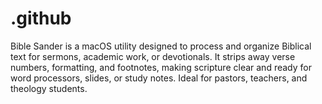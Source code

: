 # .github
Bible Sander is a macOS utility designed to process and organize Biblical text for sermons, academic work, or devotionals. It strips away verse numbers, formatting, and footnotes, making scripture clear and ready for word processors, slides, or study notes. Ideal for pastors, teachers, and theology students.  
